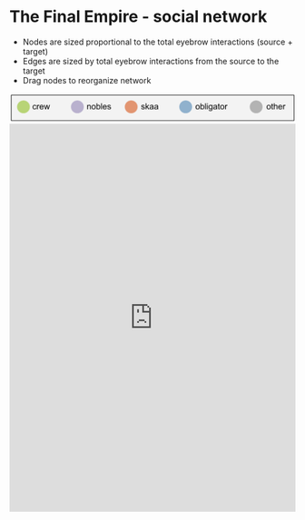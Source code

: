 # The Final Empire - social network

* Nodes are sized proportional to the total eyebrow interactions (source + target)
* Edges are sized by total eyebrow interactions from the source to the target
* Drag nodes to reorganize network

<img src="fe_network_legend.png" alt="legend" width="600"/>

<iframe width="100%" height="684" frameborder="0"
  src="https://observablehq.com/embed/ea523a627b98997b?cell=fe_chart"></iframe>